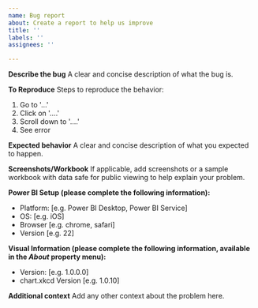 ```yaml
---
name: Bug report
about: Create a report to help us improve
title: ''
labels: ''
assignees: ''

---
```


**Describe the bug**
A clear and concise description of what the bug is.

**To Reproduce**
Steps to reproduce the behavior:
1. Go to '...'
2. Click on '....'
3. Scroll down to '....'
4. See error

**Expected behavior**
A clear and concise description of what you expected to happen.

**Screenshots/Workbook**
If applicable, add screenshots or a sample workbook with data safe for public viewing to help explain your problem.

**Power BI Setup (please complete the following information):**
 - Platform: [e.g. Power BI Desktop, Power BI Service]
 - OS: [e.g. iOS]
 - Browser [e.g. chrome, safari]
 - Version [e.g. 22]

**Visual Information (please complete the following information, available in the *About* property menu):**
 - Version: [e.g. 1.0.0.0]
 - chart.xkcd Version [e.g. 1.0.10]

**Additional context**
Add any other context about the problem here.
